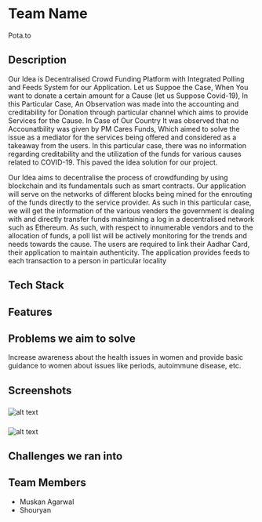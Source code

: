 # Team Name
Pota.to

## Description
Our Idea is Decentralised Crowd Funding Platform with Integrated Polling and Feeds System for our Application. Let us Suppoe the Case, When You want to donate a certain amount for a Cause (let us Suppose Covid-19), In this Particular Case, An Observation was made into the accounting and creditability for Donation through  particular channel which aims to provide Services for the Cause. In Case of Our Country It was observed that no Accounatbility was given by  PM Cares Funds, Which aimed to solve the issue as a mediator for the services being offered and considered as a takeaway from the users. In this particular case, there was no information regarding creditability and the utilization of the funds for various causes related to COVID-19. This paved the idea solution for our project.

Our Idea aims to decentralise the process of crowdfunding by using blockchain and its fundamentals such as smart contracts. Our application will serve on the networks of different blocks being mined for the enrouting of the funds directly to the service provider. As such in this particular case, we will get the information of the various venders the government is dealing with and directly transfer funds maintaining a log in a decentralised network such as Ethereum. As such, with respect to innumerable vendors and to the  allocation of funds, a poll list will be actively monitoring for the trends and needs towards the cause. The users are required to link their Aadhar Card, their application to maintain authenticity. The application provides feeds to each transaction to a person in particular locality 

## Tech Stack


## Features


## Problems we aim to solve
Increase awareness about the health issues in women and provide basic guidance to women about issues like periods, autoimmune disease, etc.

## Screenshots
### 
![alt text](https://user-images.githubusercontent.com/59364581/111042115-b77c4180-8461-11eb-867a-5a2d296d8e69.png)
### 
![alt text](https://user-images.githubusercontent.com/59364581/111041041-438b6a80-845c-11eb-8fac-4b35cd689b3d.png)
### 

## Challenges we ran into


## Team Members
- Muskan Agarwal
- Shouryan
